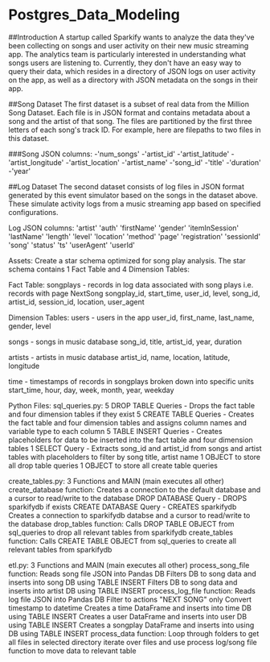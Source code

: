 # Postgres_Data_Modeling

##Introduction
A startup called Sparkify wants to analyze the data they've been collecting on songs and user activity on their new music streaming app. The analytics team is particularly interested in understanding what songs users are listening to. Currently, they don't have an easy way to query their data, which resides in a directory of JSON logs on user activity on the app, as well as a directory with JSON metadata on the songs in their app.

##Song Dataset
The first dataset is a subset of real data from the Million Song Dataset. Each file is in JSON format and contains metadata about a song and the artist of that song. The files are partitioned by the first three letters of each song's track ID. For example, here are filepaths to two files in this dataset.

###Song JSON columns: 
                    -'num_songs' 
                    -'artist_id' 
                    -'artist_latitude' 
                    -'artist_longitude' 
                    -'artist_location' 
                    -'artist_name' 
                    -'song_id' 
                    -'title' 
                    -'duration' 
                    -'year'

##Log Dataset
The second dataset consists of log files in JSON format generated by this event simulator based on the songs in the dataset above. These simulate activity logs from a music streaming app based on specified configurations.

Log JSON columns: 'artist' 'auth' 'firstName' 'gender' 'itemInSession' 'lastName' 'length'
                   'level' 'location' 'method' 'page' 'registration' 'sessionId' 'song'
                   'status' 'ts' 'userAgent' 'userId'
                   

Assets:
Create a star schema optimized for song play analysis. The star schema contains 1 Fact Table and 4 Dimension Tables:

Fact Table:
  songplays - records in log data associated with song plays i.e. records with page NextSong
    songplay_id, start_time, user_id, level, song_id, artist_id, session_id, location, user_agent

Dimension Tables:
  users - users in the app
    user_id, first_name, last_name, gender, level
    
  songs - songs in music database
    song_id, title, artist_id, year, duration
    
  artists - artists in music database
    artist_id, name, location, latitude, longitude
    
  time - timestamps of records in songplays broken down into specific units
    start_time, hour, day, week, month, year, weekday

Python Files:
sql_queries.py:
  5 DROP TABLE Queries - Drops the fact table and four dimension tables if they exist
  5 CREATE TABLE Queries - Creates the fact table and four dimension tables and assigns column names and variable type to each column
  5 TABLE INSERT Queries - Creates placeholders for data to be inserted into the fact table and four dimension tables
  1 SELECT Query - Extracts song_id and artist_id from songs and artist tables with placeholders to filter by song title, artist name
  1 OBJECT to store all drop table queries
  1 OBJECT to store all create table queries
  
create_tables.py:
  3 Functions and MAIN (main executes all other)
  create_database function:
    Creates a connection to the default database and a cursor to read/write to the database
    DROP DATABASE Query - DROPS sparkifydb if exists
    CREATE DATABASE Query - CREATES sparkifydb
    Creates a connection to sparkifydb databse and a cursor to read/write to the database
  drop_tables function:
    Calls DROP TABLE OBJECT from sql_queries to drop all relevant tables from sparkifydb
  create_tables function:
    Calls CREATE TABLE OBJECT from sql_queries to create all relevant tables from sparkifydb
  
etl.py:
    3 Functions and MAIN (main executes all other)
    process_song_file function:
        Reads song file JSON into Pandas DB
        Filters DB to song data and inserts into song DB using TABLE INSERT
        Filters DB to song data and inserts into artist DB using TABLE INSERT
    process_log_file function:
        Reads log file JSON into Pandas DB
        Filter to actions "NEXT SONG" only
        Convert timestamp to datetime
        Creates a time DataFrame and inserts into time DB using TABLE INSERT
        Creates a user DataFrame and inserts into user DB using TABLE INSERT
        Creates a songplay DataFrame and inserts into using DB using TABLE INSERT
     process_data function:
        Loop through folders to get all files in selected directory
        iterate over files and use process log/song file function to move data to relevant table
